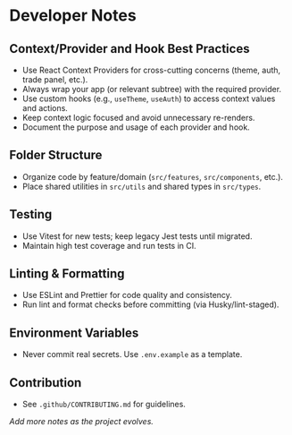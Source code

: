 # Developer Notes

## Context/Provider and Hook Best Practices

- Use React Context Providers for cross-cutting concerns (theme, auth, trade panel, etc.).
- Always wrap your app (or relevant subtree) with the required provider.
- Use custom hooks (e.g., `useTheme`, `useAuth`) to access context values and actions.
- Keep context logic focused and avoid unnecessary re-renders.
- Document the purpose and usage of each provider and hook.

## Folder Structure

- Organize code by feature/domain (`src/features`, `src/components`, etc.).
- Place shared utilities in `src/utils` and shared types in `src/types`.

## Testing

- Use Vitest for new tests; keep legacy Jest tests until migrated.
- Maintain high test coverage and run tests in CI.

## Linting & Formatting

- Use ESLint and Prettier for code quality and consistency.
- Run lint and format checks before committing (via Husky/lint-staged).

## Environment Variables

- Never commit real secrets. Use `.env.example` as a template.

## Contribution

- See `.github/CONTRIBUTING.md` for guidelines.

_Add more notes as the project evolves._
